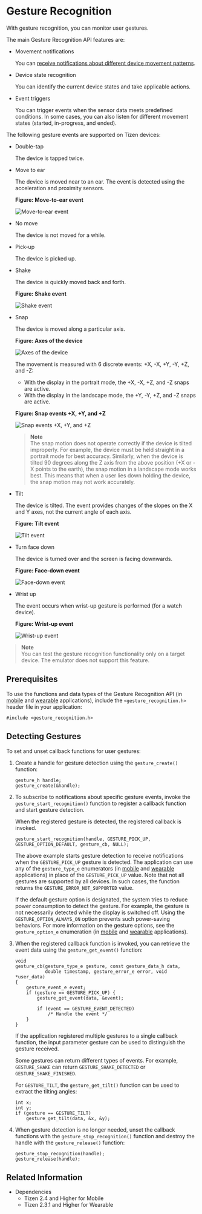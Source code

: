 # Gesture Recognition

With gesture recognition, you can monitor user gestures.

The main Gesture Recognition API features are:

- Movement notifications

  You can [receive notifications about different device movement patterns](#gesture).

- Device state recognition

  You can identify the current device states and take applicable actions.

- Event triggers

  You can trigger events when the sensor data meets predefined conditions. In some cases, you can also listen for different movement states (started, in-progress, and ended).

The following gesture events are supported on Tizen devices:

- Double-tap

  The device is tapped twice.

- Move to ear

  The device is moved near to an ear. The event is detected using the acceleration and proximity sensors.

  **Figure: Move-to-ear event**

  ![Move-to-ear event](./media/move_ear.png)

- No move

  The device is not moved for a while.

- Pick-up

  The device is picked up.

- Shake

  The device is quickly moved back and forth.

  **Figure: Shake event**

  ![Shake event](./media/shake.png)

- Snap

  The device is moved along a particular axis.

  **Figure: Axes of the device**

  ![Axes of the device](./media/device_axes.png)

  The movement is measured with 6 discrete events: +X, -X, +Y, -Y, +Z, and -Z:

  - With the display in the portrait mode, the +X, -X, +Z, and -Z snaps are active.
  - With the display in the landscape mode, the +Y, -Y, +Z, and -Z snaps are active.

  **Figure: Snap events +X, +Y, and +Z**

  ![Snap events +X, +Y, and +Z](./media/snap.png)

  > **Note**  
  > The snap motion does not operate correctly if the device is tilted improperly. For example, the device must be held straight in a portrait mode for best accuracy. Similarly, when the device is tilted 90 degrees along the Z axis from the above position (+X or -X points to the earth), the snap motion in a landscape mode works best. This means that when a user lies down holding the device, the snap motion may not work accurately.

- Tilt

  The device is tilted. The event provides changes of the slopes on the X and Y axes, not the current angle of each axis.

  **Figure: Tilt event**

  ![Tilt event](./media/tilt.png)

- Turn face down

  The device is turned over and the screen is facing downwards.

  **Figure: Face-down event**

  ![Face-down event](./media/face_down.png)

- Wrist up

  The event occurs when wrist-up gesture is performed (for a watch device).

  **Figure: Wrist-up event**

  ![Wrist-up event](./media/wrist_up.png)

> **Note**  
> You can test the gesture recognition functionality only on a target device. The emulator does not support this feature.

## Prerequisites

To use the functions and data types of the Gesture Recognition API (in [mobile](../../../../org.tizen.native.mobile.apireference/group__CAPI__CONTEXT__GESTURE__MODULE.html) and [wearable](../../../../org.tizen.native.wearable.apireference/group__CAPI__CONTEXT__GESTURE__MODULE.html) applications), include the `<gesture_recognition.h>` header file in your application:

```
#include <gesture_recognition.h>
```

## Detecting Gestures

To set and unset callback functions for user gestures:

1. Create a handle for gesture detection using the `gesture_create()` function:

    ```
    gesture_h handle;
    gesture_create(&handle);
    ```

2. To subscribe to notifications about specific gesture events, invoke the `gesture_start_recognition()` function to register a callback function and start gesture detection.

   When the registered gesture is detected, the registered callback is invoked.

   ```
   gesture_start_recognition(handle, GESTURE_PICK_UP, GESTURE_OPTION_DEFAULT, gesture_cb, NULL);
   ```

   The above example starts gesture detection to receive notifications when the `GESTURE_PICK_UP` gesture is detected. The application can use any of the `gesture_type_e` enumerators (in [mobile](../../../../org.tizen.native.mobile.apireference/group__CAPI__CONTEXT__GESTURE__MODULE.html#ga260f6752298cdd6c8235fd2922c147bf) and [wearable](../../../../org.tizen.native.wearable.apireference/group__CAPI__CONTEXT__GESTURE__MODULE.html#ga260f6752298cdd6c8235fd2922c147bf) applications) in place of the `GESTURE_PICK_UP` value. Note that not all gestures are supported by all devices. In such cases, the function returns the `GESTURE_ERROR_NOT_SUPPORTED` value.

   If the default gesture option is designated, the system tries to reduce power consumption to detect the gesture. For example, the gesture is not necessarily detected while the display is switched off. Using the `GESTURE_OPTION_ALWAYS_ON` option prevents such power-saving behaviors. For more information on the gesture options, see the `gesture_option_e` enumeration (in [mobile](../../../../org.tizen.native.mobile.apireference/group__CAPI__CONTEXT__GESTURE__MODULE.html#gaf3733ffc829005b3162df4aceecca228) and [wearable](../../../../org.tizen.native.wearable.apireference/group__CAPI__CONTEXT__GESTURE__MODULE.html#gaf3733ffc829005b3162df4aceecca228) applications).

3. When the registered callback function is invoked, you can retrieve the event data using the `gesture_get_event()` function:

   ```
   void
   gesture_cb(gesture_type_e gesture, const gesture_data_h data,
              double timestamp, gesture_error_e error, void *user_data)
   {
       gesture_event_e event;
       if (gesture == GESTURE_PICK_UP) {
           gesture_get_event(data, &event);

           if (event == GESTURE_EVENT_DETECTED)
               /* Handle the event */
       }
   }
   ```

   If the application registered multiple gestures to a single callback function, the input parameter gesture can be used to distinguish the gesture received.

   Some gestures can return different types of events. For example, `GESTURE_SHAKE` can return `GESTURE_SHAKE_DETECTED` or `GESTURE_SHAKE_FINISHED`.

   For `GESTURE_TILT`, the `gesture_get_tilt()` function can be used to extract the tilting angles:

   ```
   int x;
   int y;
   if (gesture == GESTURE_TILT)
       gesture_get_tilt(data, &x, &y);
   ```

4. When gesture detection is no longer needed, unset the callback functions with the `gesture_stop_recognition()` function and destroy the handle with the `gesture_release()` function:

   ```
   gesture_stop_recognition(handle);
   gesture_release(handle);
   ```

## Related Information
- Dependencies
  - Tizen 2.4 and Higher for Mobile
  - Tizen 2.3.1 and Higher for Wearable
